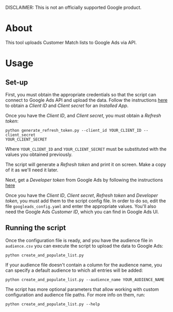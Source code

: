 DISCLAIMER: This is not an officially supported Google product.

# About
This tool uploads Customer Match lists to Google Ads via API.

# Usage

## Set-up

First, you must obtain the appropriate credentials so that the script
can connect to Google Ads API and upload the data. Follow the instructions 
[here](https://developers.google.com/adwords/api/docs/guides/authentication#installed)
to obtain a *Client ID* and *Client secret* for an *Installed App*.

Once you have the *Client ID*, and *Client secret*, you must obtain a *Refresh
token*:
```
python generate_refresh_token.py --client_id YOUR_CLIENT_ID --client_secret
YOUR_CLIENT_SECRET
```
Where `YOUR_CLIENT_ID` and `YOUR_CLIENT_SECRET` must be substituted
with the values you obtained previously.

The script will generate a *Refresh token* and print it on screen. Make a copy
of it as we'll need it later.

Next, get a *Developer token* from Google Ads by following the instructions
[here](https://developers.google.com/adwords/api/docs/guides/accounts-overview#developer_token)

Once you have the *Client ID*, *Client secret*, *Refresh token* and *Developer
token*, you must add them to the script config file. In order to do so, edit the
file `googleads_config.yaml` and enter the appropriate values. You'll also need
the Google Ads *Customer ID*, which you can find in Google Ads UI.

## Running the script

Once the configuration file is ready, and you have the audience file in
`audience.csv` you can execute the script to upload the data to Google Ads:

```
python create_and_populate_list.py
```

If your audience file doesn't contain a column for the audience name, you can
specify a default audience to which all entries will be added:

```
python create_and_populate_list.py --audience_name YOUR_AUDIENCE_NAME
```

The script has more optional parameters that allow working with custom
configuration and audience file paths. For more info on them, run:

```
python create_and_populate_list.py --help
```
